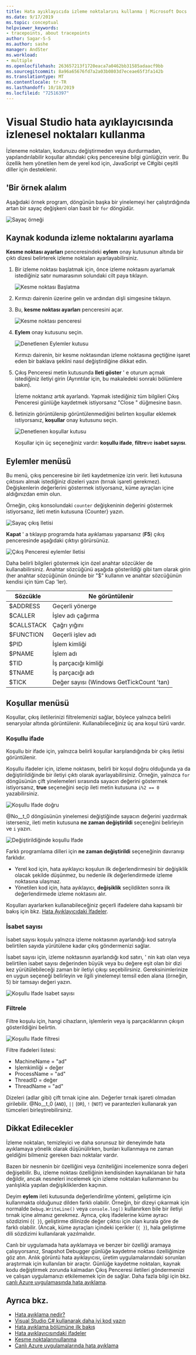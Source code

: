```yaml
---
title: Hata ayıklayıcıda izleme noktalarını kullanma | Microsoft Docs
ms.date: 9/17/2019
ms.topic: conceptual
helpviewer_keywords:
- tracepoints, about tracepoints
author: Sagar-S-S
ms.author: sashe
manager: AndSter
ms.workload:
- multiple
ms.openlocfilehash: 263657213f1720eaca7a0462bb31585adaacf9bb
ms.sourcegitcommit: 8a96a65676fd7a2a03b0803d7eceae65f3fa142b
ms.translationtype: MT
ms.contentlocale: tr-TR
ms.lasthandoff: 10/18/2019
ms.locfileid: "72516397"
---
```

# <a name="use-tracepoints-in-the-visual-studio-debugger"></a>Visual Studio hata ayıklayıcısında izlenesel noktaları kullanma

İzleneme noktaları, kodunuzu değiştirmeden veya durdurmadan, yapılandırılabilir koşullar altındaki çıkış penceresine bilgi günlüğizin verir. Bu özellik hem yönetilen hem de yerel kod için, JavaScript ve C#gibi çeşitli diller için desteklenir.

## <a name="let39s-take-an-example"></a>&#39;Bir örnek alalım

Aşağıdaki örnek program, döngünün başka bir yinelemeyi her çalıştırdığında artan bir sayaç değişkeni olan basit bir `for` döngüdür.

![Sayaç örneği](../debugger/media/counterexample.png "Sayaç örneği")

## <a name="set-tracepoints-in-source-code"></a>Kaynak kodunda izleme noktalarını ayarlama

**Kesme noktası ayarları** penceresindeki **eylem** onay kutusunun altında bir çıktı dizesi belirterek izleme noktaları ayarlayabilirsiniz.

1. Bir izleme noktası başlatmak için, önce izleme noktasını ayarlamak istediğiniz satır numarasının solundaki cilt paya tıklayın.

   ![Kesme noktası Başlatma](../debugger/media/breakpointinitialization.png "Kesme noktası Başlatma")

2. Kırmızı dairenin üzerine gelin ve ardından dişli simgesine tıklayın.
3. Bu, **kesme noktası ayarları** penceresini açar.

   ![Kesme noktası penceresi](../debugger/media/breakpointwindow.png "Kesme noktası penceresi")

4. **Eylem** onay kutusunu seçin.

   ![Denetlenen Eylemler kutusu](../debugger/media/checkedactionsbox.png "Denetlenen Eylemler kutusu")

   Kırmızı dairenin, bir kesme noktasından izleme noktasına geçtiğine işaret eden bir baklava şeklini nasıl değiştirdiğine dikkat edin.

5. Çıkış Penceresi metin kutusunda **Ileti göster** ' e oturum açmak istediğiniz iletiyi girin (Ayrıntılar için, bu makaledeki sonraki bölümlere bakın).

   İzleme noktanız artık ayarlandı. Yapmak istediğiniz tüm bilgileri Çıkış Penceresi günlüğe kaydetmek istiyorsanız &quot;Close &quot; düğmesine basın.

6. İletinizin görüntülenip görüntülenmediğini belirten koşullar eklemek istiyorsanız, **koşullar** onay kutusunu seçin.

   ![Denetlenen koşullar kutusu](../debugger/media/checkedconditionsbox.png "Denetlenen koşullar kutusu")

   Koşullar için üç seçeneğiniz vardır: **koşullu ifade**, **filtre**ve **isabet sayısı**.

## <a name="actions-menu"></a>Eylemler menüsü

Bu menü, çıkış penceresine bir ileti kaydetmenize izin verir. İleti kutusuna çıktısını almak istediğiniz dizeleri yazın (tırnak işareti gerekmez). Değişkenlerin değerlerini göstermek istiyorsanız, küme ayraçları içine aldığınızdan emin olun.

Örneğin, çıkış konsolundaki `counter` değişkeninin değerini göstermek istiyorsanız, ileti metin kutusuna {Counter} yazın.

![Sayaç çıkış Iletisi](../debugger/media/counteroutputmessage.png "Sayaç çıkış Iletisi")

**Kapat** ' a tıklayıp programda hata ayıklaması yaparsanız (**F5**) çıkış penceresinde aşağıdaki çıktıyı görürsünüz.

![Çıkış Penceresi eylemler Iletisi](../debugger/media/actionsmessageinoutputwindow.png "Çıkış Penceresi eylemler Iletisi")

Daha belirli bilgileri göstermek için özel anahtar sözcükler de kullanabilirsiniz. Anahtar sözcüğünü aşağıda gösterildiği gibi tam olarak girin (her anahtar sözcüğünün önünde bir "$" kullanın ve anahtar sözcüğünün kendisi için tüm Cap 'ler).

| Sözcükle | Ne görüntülenir |
| --- | --- |
| $ADDRESS | Geçerli yönerge |
| $CALLER | İşlev adı çağırma |
| $CALLSTACK | Çağrı yığını |
| $FUNCTION | Geçerli işlev adı |
| $PID | İşlem kimliği |
| $PNAME | İşlem adı |
| $TID | İş parçacığı kimliği |
| $TNAME   | İş parçacığı adı |
| $TICK | Değer sayısı (Windows GetTickCount 'tan) |

## <a name="conditions-menu"></a>Koşullar menüsü

Koşullar, çıkış iletilerinizi filtrelemenizi sağlar, böylece yalnızca belirli senaryolar altında görüntülenir. Kullanabileceğiniz üç ana koşul türü vardır.

### <a name="conditional-expression"></a>Koşullu ifade
Koşullu bir ifade için, yalnızca belirli koşullar karşılandığında bir çıkış iletisi görüntülenir.

Koşullu ifadeler için, izleme noktasını, belirli bir koşul doğru olduğunda ya da değiştirildiğinde bir iletiyi çıktı olarak ayarlayabilirsiniz. Örneğin, yalnızca `for` döngüsünün çift yinelemeleri sırasında sayacın değerini göstermek istiyorsanız, **true** seçeneğini seçip ileti metin kutusuna `i%2 == 0` yazabilirsiniz.

![Koşullu Ifade doğru](../debugger/media/conditionalexpressionistrue.png "Koşullu Ifade doğru")

@No__t_0 döngüsünün yinelemesi değiştiğinde sayacın değerini yazdırmak isterseniz, ileti metin kutusuna **ne zaman değiştirildi** seçeneğini belirleyin ve `i` yazın.

![Değiştirildiğinde koşullu Ifade](../debugger/media/conditionalexpressionwhenchanged.png "Değiştirildiğinde koşullu Ifade")

Farklı programlama dilleri için **ne zaman değiştirildi** seçeneğinin davranışı farklıdır.

- Yerel kod için, hata ayıklayıcı koşulun ilk değerlendirmesini bir değişiklik olacak şekilde düşünmez, bu nedenle ilk değerlendirmede izleme noktasına ulaşmaz.
- Yönetilen kod için, hata ayıklayıcı, **değişiklik** seçildikten sonra ilk değerlendirmede izleme noktasını alır.

Koşulları ayarlarken kullanabileceğiniz geçerli ifadelere daha kapsamlı bir bakış için bkz. [Hata Ayıklayıcıdaki İfadeler](expressions-in-the-debugger.md).

### <a name="hit-count"></a>İsabet sayısı
İsabet sayısı koşulu yalnızca izleme noktasının ayarlandığı kod satırıyla belirtilen sayıda yürütülene kadar çıkış göndermenizi sağlar.

İsabet sayısı için, izleme noktasının ayarlandığı kod satırı, ' nin katı olan veya belirtilen isabet sayısı değerinden büyük veya bu değere eşit olan bir dizi kez yürütülebileceği zaman bir iletiyi çıkışı seçebilirsiniz. Gereksinimlerinize en uygun seçeneği belirleyin ve ilgili yinelemeyi temsil eden alana (örneğin, 5) bir tamsayı değeri yazın.

![Koşullu Ifade Isabet sayısı](../debugger/media/conditionalexpressionhitcount.png "Koşullu Ifade Isabet sayısı")

### <a name="filter"></a>Filtrele
Filtre koşulu için, hangi cihazların, işlemlerin veya iş parçacıklarının çıkışın gösterildiğini belirtin.

![Koşullu Ifade filtresi](../debugger/media/conditionalexpressionfilter.png "Koşullu Ifade filtresi")

Filtre ifadeleri listesi:

- MachineName = "ad"
- Işlemkimliği = değer
- ProcessName = "ad"
- ThreadID = değer
- ThreadName = "ad"

Dizeleri (adlar gibi) çift tırnak içine alın. Değerler tırnak işareti olmadan girilebilir. @No__t_0 (`AND`), `||` (`OR`), `!` (`NOT`) ve parantezleri kullanarak yan tümceleri birleştirebilirsiniz.

## <a name="considerations"></a>Dikkat Edilecekler

İzleme noktaları, temizleyici ve daha sorunsuz bir deneyimde hata ayıklamaya yönelik olarak düşünülirken, bunları kullanmaya ne zaman geldiğini bilmeniz gereken bazı noktalar vardır.

Bazen bir nesnenin bir özelliğini veya özniteliğini incelemenize sonra değeri değişebilir. Bu, izleme noktası özelliğinin kendisinden kaynaklanan bir hata değildir, ancak nesneleri incelemek için izleme noktaları kullanmanın bu yanlışlıkla yapılan değişikliklerden kaçının.

Deyim **eylem** ileti kutusunda değerlendirilme yöntemi, geliştirme için kullanmakta olduğunuz dilden farklı olabilir. Örneğin, bir dizeyi çıkarmak için normalde `Debug.WriteLine()` veya `console.log()` kullanırken bile bir iletiyi tırnak içine almanız gerekmez. Ayrıca, çıkış ifadelerine küme ayracı sözdizimi (`{ }`), geliştirme dilinizde değer çıktısı için olan kurala göre de farklı olabilir. (Ancak, küme ayraçları içindeki içerikler (`{ }`), hala geliştirme dili sözdizimi kullanılarak yazılmalıdır.

Canlı bir uygulamada hata ayıklamaya ve benzer bir özelliği aramaya çalışıyorsanız, Snapshot Debugger günlüğe kaydetme noktası özelliğimize göz atın. Anlık görüntü hata ayıklayıcısı, üretim uygulamalarındaki sorunları araştırmak için kullanılan bir araçtır. Günlüğe kaydetme noktaları, kaynak kodu değiştirmek zorunda kalmadan Çıkış Penceresi iletileri göndermenizi ve çalışan uygulamanızı etkilememek için de sağlar. Daha fazla bilgi için bkz. [canlı Azure uygulamasında hata ayıklama](../debugger/debug-live-azure-applications.md).

## <a name="see-also"></a>Ayrıca bkz.

- [Hata ayıklama nedir?](../debugger/what-is-debugging.md)
- [Visual Studio C# kullanarak daha iyi kod yazın](../debugger/write-better-code-with-visual-studio.md)
- [Hata ayıklama bölümüne ilk bakış](../debugger/debugger-feature-tour.md)
- [Hata ayıklayıcısındaki ifadeler](expressions-in-the-debugger.md)
- [Kesme noktalarınıullanma](../debugger/using-breakpoints.md)
- [Canlı Azure uygulamalarında hata ayıklama](../debugger/debug-live-azure-applications.md)
